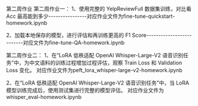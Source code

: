 第二周作业
第二周作业一：
1、使用完整的 YelpReviewFull 数据集训练，对比看 Acc 最高能到多少----------------对应作业文件为fine-tune-quickstart-homework.ipynb

2、加载本地保存的模型，进行评估和再训练更高的 F1 Score--------------------------对应文件为fine-tune-QA-homework.ipynb

第二周作业二：
1、在“LoRA 低秩适配 OpenAI Whisper-Large-V2 语音识别任务”中，为中文语料的训练过程增加过程评估，观察 Train Loss 和 Validation Loss 变化。
对应作业文件为peft_lora_whisper-large-v2-homework.ipynb

2、在“LoRA 低秩适配 OpenAI Whisper-Large-V2 语音识别任务”中，当 LoRA 模型训练完成后，使用测试集进行完整的模型评估。
对应作业文件为whisper_eval-homework.ipynb
